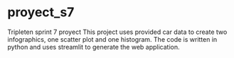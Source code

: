 # proyect_s7
Tripleten sprint 7 proyect
This project uses provided car data to create two infographics, one scatter plot and one histogram.
The code is written in python and uses streamlit to generate the web application.